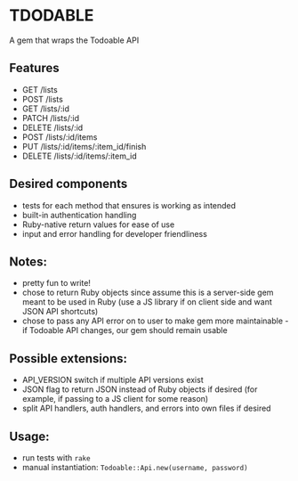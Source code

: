 # TDODABLE

A gem that wraps the Todoable API

## Features

- GET /lists
- POST /lists
- GET /lists/:id
- PATCH /lists/:id
- DELETE /lists/:id
- POST /lists/:id/items
- PUT /lists/:id/items/:item_id/finish
- DELETE /lists/:id/items/:item_id

## Desired components

- tests for each method that ensures is working as intended
- built-in authentication handling
- Ruby-native return values for ease of use
- input and error handling for developer friendliness

## Notes:

- pretty fun to write!
- chose to return Ruby objects since assume this is a server-side gem meant to be used in Ruby (use a JS library if on client side and want JSON API shortcuts)
- chose to pass any API error on to user to make gem more maintainable - if Todoable API changes, our gem should remain usable

## Possible extensions:

- API_VERSION switch if multiple API versions exist
- JSON flag to return JSON instead of Ruby objects if desired (for example, if passing to a JS client for some reason)
- split API handlers, auth handlers, and errors into own files if desired

## Usage:

- run tests with `rake`
- manual instantiation: `Todoable::Api.new(username, password)`

